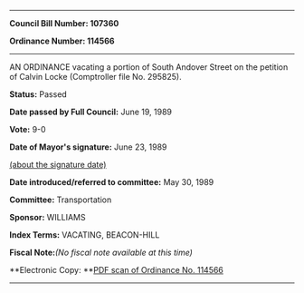 

********

**Council Bill Number: 107360**
   
**Ordinance Number: 114566**
********

 AN ORDINANCE vacating a portion of South Andover Street on the petition of Calvin Locke (Comptroller file No. 295825).

**Status:** Passed
   
**Date passed by Full Council:** June 19, 1989
   
**Vote:** 9-0
   
**Date of Mayor's signature:** June 23, 1989
   
[(about the signature date)](/~public/approvaldate.htm)
   
   
   
**Date introduced/referred to committee:** May 30, 1989
   
**Committee:** Transportation
   
**Sponsor:** WILLIAMS
   
   
**Index Terms:** VACATING, BEACON-HILL

**Fiscal Note:**_(No fiscal note available at this time)_

**Electronic Copy: **[PDF scan of Ordinance No. 114566](/~archives/Ordinances/Ord_114566.pdf)

********


